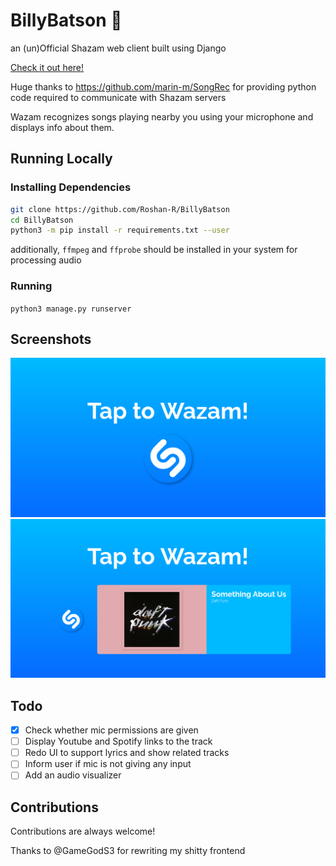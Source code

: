 # BillyBatson :musical_note:
an (un)Official Shazam web client built using Django

[Check it out here!](https://wazam.herokuapp.com/)

Huge thanks to https://github.com/marin-m/SongRec for providing 
python code required to communicate with Shazam servers

Wazam recognizes songs playing nearby you using your microphone and displays info about them.

## Running Locally

### Installing Dependencies

```bash
git clone https://github.com/Roshan-R/BillyBatson
cd BillyBatson
python3 -m pip install -r requirements.txt --user
```
additionally, `ffmpeg` and `ffprobe` should be installed in your system for processing audio

### Running

`python3 manage.py runserver`

## Screenshots

![](https://raw.githubusercontent.com/Roshan-R/BillyBatson/main/imgs/main.png)
![](https://raw.githubusercontent.com/Roshan-R/BillyBatson/main/imgs/result.png)

## Todo
- [x] Check whether mic permissions are given
- [ ] Display Youtube and Spotify links to the track
- [ ] Redo UI to support lyrics and show related tracks
- [ ] Inform user if mic is not giving any input
- [ ] Add an audio visualizer

## Contributions

Contributions are always welcome!

Thanks to @GameGodS3 for rewriting my shitty frontend
